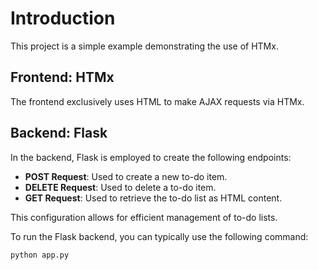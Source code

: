 # Introduction

This project is a simple example demonstrating the use of HTMx.

## Frontend: HTMx

The frontend exclusively uses HTML to make AJAX requests via HTMx.

## Backend: Flask

In the backend, Flask is employed to create the following endpoints:

- **POST Request**: Used to create a new to-do item.
- **DELETE Request**: Used to delete a to-do item.
- **GET Request**: Used to retrieve the to-do list as HTML content.

This configuration allows for efficient management of to-do lists.

To run the Flask backend, you can typically use the following command:

```bash
python app.py